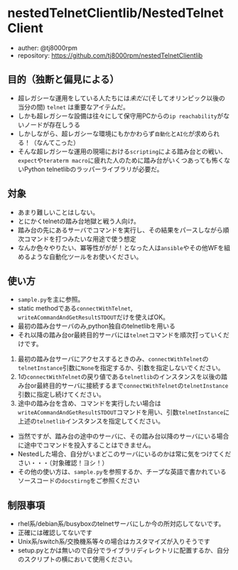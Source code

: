 # nestedTelnetClientlib/NestedTelnetClient

- auther: @tj8000rpm
- repository: https://github.com/tj8000rpm/nestedTelnetClientlib


## 目的（独断と偏見による）
- 超レガシーな運用をしている人たちには*未だに*(そしてオリンピック以後の当分の間) ``telnet`` は重要なアイテムだ。
- しかも超レガシーな設備は往々にして保守用PCからの``ip reachability``がないノードが存在しうる
- しかしながら、超レガシーな環境にもかかわらず``自動化``と``AI化``が求められる！（なんてこった）
- そんな超レガシーな運用の現場における``scripting``による踏み台との戦い、``expect``や``teraterm macro``に疲れた人のために踏み台がいくつあっても怖くないPython telnetlibのラッパーライブラリが必要だ。

## 対象
- あまり難しいことはしない。
- とにかくtelnetの踏み台地獄と戦う人向け。
- 踏み台の先にあるサーバでコマンドを実行し、その結果をパースしながら順次コマンドを打つみたいな用途で使う想定
- なんか色々やりたい、冪等性ががが！となった人は``ansible``やその他WFを組めるような自動化ツールをお使いください。

## 使い方
- ``sample.py``を主に参照。
- static methodである``connectWithTelnet``, ``writeACommandAndGetResultSTDOUT``だけを使えばOK。
- 最初の踏み台サーバのみ,python独自のtelnetlibを用いる
- それ以降の踏み台or最終目的サーバには``telnet``コマンドを順次打っていくだけです。

1. 最初の踏み台サーバにアクセスするときのみ、``connectWithTelnet``の``telnetInstance``引数に``None``を指定するか、引数を指定しないでください。
2. 1の``connectWithTelnet``の戻り値である``telnetlib``のインスタンスを以後の踏み台or最終目的サーバに接続するまで``connectWithTelnet``の``telnetInstance``引数に指定し続けてください。
3. 途中の踏み台を含め、コマンドを実行したい場合は``writeACommandAndGetResultSTDOUT``コマンドを用い、引数``telnetInstance``に上述の``telnetlib``インスタンスを指定してください。

- 当然ですが、踏み台の途中のサーバに、その踏み台以降のサーバにいる場合に途中でコマンドを投入することはできません。
- Nestedした場合、自分がいまどこのサーバにいるのかは常に気をつけてください・・・（対象確認！ヨシ！）
- その他の使い方は、``sample.py``を参照するか、チープな英語で書かれているソースコードの``docstirng``をご参照ください

## 制限事項
- rhel系/debian系/busyboxのtelnetサーバにしか今の所対応してないです。
 - 正確には確認してないです
- Unix系/switch系/交換機系等々の場合はカスタマイズが入りそうです
- setup.pyとかは無いので自分でライブラリディレクトリに配置するか、自分のスクリプトの横において使用ください。
